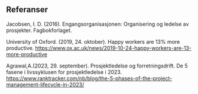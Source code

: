 ## Referanser

Jacobsen, I. D. (2016). Engangsorganisasjonen: Organisering og ledelse av prosjekter. Fagbokforlaget.

University of Oxford. (2019, 24. oktober). Happy workers are 13% more productive. https://www.ox.ac.uk/news/2019-10-24-happy-workers-are-13-more-productive

Agrawal,A.(2023, 29. september). Prosjektledelse og forretningsdrift. De 5 fasene i livssyklusen for prosjektledelse i 2023. https://www.ranktracker.com/nb/blog/the-5-phases-of-the-project-management-lifecycle-in-2023/
